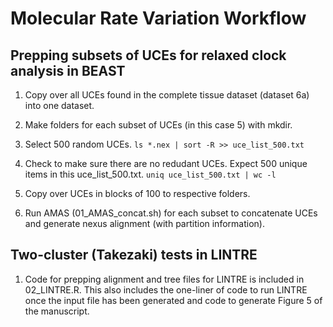 # Molecular Rate Variation Workflow

## Prepping subsets of UCEs for relaxed clock analysis in BEAST 
1. Copy over all UCEs found in the complete tissue dataset (dataset 6a) into one dataset. 

2. Make folders for each subset of UCEs (in this case 5) with mkdir. 

3. Select 500 random UCEs. 
`ls *.nex | sort -R >> uce_list_500.txt` 

4. Check to make sure there are no redudant UCEs. Expect 500 unique items in this uce_list_500.txt. 
`uniq uce_list_500.txt | wc -l` 

5. Copy over UCEs in blocks of 100 to respective folders. 

6. Run AMAS (01_AMAS_concat.sh) for each subset to concatenate UCEs and generate nexus alignment (with partition information). 


## Two-cluster (Takezaki) tests in LINTRE

1. Code for prepping alignment and tree files for LINTRE is included in 02_LINTRE.R. This also includes the one-liner of code to run LINTRE once the input file has been generated and code to generate Figure 5 of the manuscript. 
